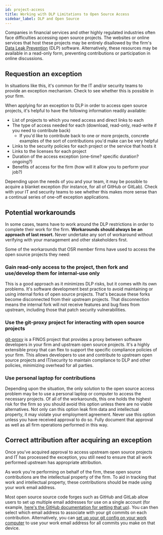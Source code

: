 ```yaml
---
id: project-access
title: Working with DLP Limitations to Open Source Access
sidebar_label: DLP and Open Source
---
```

Companies in financial services and other highly regulated industries often face difficulties accessing open source projects. The websites or online services that host these projects may be entirely disallowed by the firm's [Data Leak Prevention](https://en.wikipedia.org/wiki/Data_loss_prevention_software) (DLP) software. Alternatively, these resources may be available in a read-only form, preventing contributions or participation in online discussions. 

## Requestion an exception

In situations like this, it's common for the IT and/or security teams to provide an exception mechanism. Check to see whether this is possible in your firm.

When applying for an exception to DLP in order to access open source projects, it's helpful to have the following information readily available:

* List of projects to which you need access and direct links to each
* The type of access needed for each (download, read-only, read-write if you need to contribute back)
    * If you'd like to contribute back to one or more projects, concrete examples of the sort of contributions you'd make can be very helpful
* Links to the security policies for each project or the service that hosts it
* Links to the licenses for each project
* Duration of the access exception (one-time? specific duration? ongoing?)
* Benefits of access for the firm (how will it allow you to perform your job?)

Depending upon the needs of you and your team, it may be possible to acquire a blanket exception (for instance, for all of GitHub or GitLab). Check with your IT and security teams to see whether this makes more sense than a continual series of one-off exception applications.

## Potential workarounds

In some cases, teams have to work around the DLP restrictions in order to complete their work for the firm. **Workarounds should always be an approach of last resort.** Never undertake any sort of workaround without verifying with your management and other stakeholders first.

Some of the workarounds that OSR member firms have used to access the open source projects they need:

### Gain read-only access to the project, then fork and use/develop them for internal-use only

This is a good approach as it minimizes DLP risks, but it comes with its own problems. It's software development best practice to avoid maintaining or using internal forks of open source projects. That's because these forks become disconnected from their upstream projects. That disconnection means the internal fork will not receive features and bug fixes from upstream, including those that patch security vulnerabilities.

### Use the git-proxy project for interacting with open source projects

[git-proxy](https://github.com/finos/git-proxy) is a FINOS project that provides a proxy between software developers in your firm and upstream open source projects. It's a highly extensible proxy that can flex to support the specific compliance policies of your firm. This allows developers to use and contribute to upstream open source projects and IT/security to maintain compliance to DLP and other policies, minimizing overhead for all parties.

### Use personal laptop for contributions

Depending upon the situation, the only solution to the open source access problem may be to use a personal laptop or computer to access the necessary projects. Of all of the workarounds, this one holds the highest risk for the firm so you should avoid this option unless there are no viable alternatives. Not only can this option leak firm data and intellectual property, it may violate your employment agreement. Never use this option unless you have received approval to do so. Fully document that approval as well as all firm operations performed in this way.

## Correct attribution after acquiring an exception

Once you've acquired approval to access upstream open source projects and IT has processed the exception, you still need to ensure that all work performed upstream has appropriate attribution.

As work you're performing on behalf of the firm, these open source contributions are the intellectual property of the firm. To aid in tracking that work and intellectual property, these contributions should be made using your work email address.

Most open source source code forges such as GitHub and GitLab allow users to set up multiple email addresses for use on a single account (for example, [here's the GitHub documentation for setting that up](https://docs.github.com/en/account-and-profile/setting-up-and-managing-your-personal-account-on-github/managing-email-preferences/adding-an-email-address-to-your-github-account)). You can then select which email address to associate with your git commits on each contribution. Alternatively, you can [set up your git config on your work computer](https://docs.github.com/en/account-and-profile/setting-up-and-managing-your-personal-account-on-github/managing-email-preferences/setting-your-commit-email-address#setting-your-commit-email-address-in-git) to use your work email address for all commits you make on that device.
